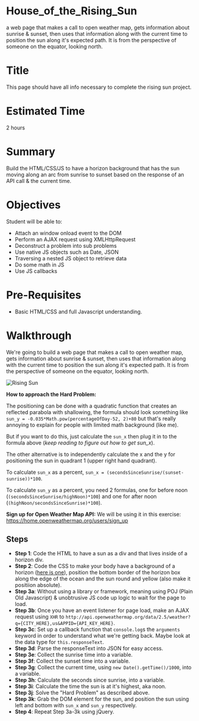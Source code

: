 # House_of_the_Rising_Sun
a web page that makes a call to open weather map, gets information about sunrise &amp; sunset, then uses that information along with the current time to position the sun along it's expected path. It is from the perspective of someone on the equator, looking north.
# Title
This page should have all info necessary to complete the rising sun project.

# Estimated Time
2 hours

# Summary
Build the HTML/CSS/JS to have a horizon background that has the sun moving along an arc from sunrise to sunset based on the response of an API call & the current time.

# Objectives
Student will be able to:
- Attach an window onload event to the DOM
- Perform an AJAX request using XMLHttpRequest
- Deconstruct a problem into sub problems 
- Use native JS objects such as Date, JSON 
- Traversing a nested JS object to retrieve data
- Do some math in JS
- Use JS callbacks

# Pre-Requisites
- Basic HTML/CSS and full Javascript understanding.

# Walkthrough
We're going to build a web page that makes a call to open weather map, gets information about sunrise & sunset, then uses that information along with the current time to position the sun along it's expected path. It is from the perspective of someone on the equator, looking north.

![Rising Sun](./example.png)

__How to approach the Hard Problem:__ 

The positioning can be done with a quadratic function that creates an reflected parabola with shallowing, the formula should look something like `sun_y = -0.035*Math.pow(percentageOfDay-52, 2)+80` but that's really annoying to explain for people with limited math background (like me). 

But if you want to do this, just calculate the `sun_x` then plug it in to the formula above (_keep reading to figure out how to get sun_x_).

The other alternative is to independently calculate the x and the y for positioning the sun in quadrant 1 (upper right hand quadrant). 

To calculate `sun_x` as a percent, `sun_x = (secondsSinceSunrise/(sunset-sunrise))*100`.

To calculate `sun_y` as a percent, you need 2 formulas, one for before noon (`(secondsSinceSunrise/highNoon)*100`) and one for after noon (`(highNoon/secondsSinceSunrise)*100`).

__Sign up for Open Weather Map API:__ We will be using it in this exercise: https://home.openweathermap.org/users/sign_up

## Steps
- __Step 1__: Code the HTML to have a sun as a div and that lives inside of a horizon div.
-  __Step 2__: Code the CSS to make your body have a background of a horizon ([here is one](http://previews.123rf.com/images/benchart/benchart1111/benchart111100426/11248988-Illustration-of-a-summer-sunny-beach-poster-background-horizon-over-water-and-sailboats-Stock-Vector.jpg)), position the bottom border of the horizon box along the edge of the ocean and the sun round and yellow (also make it positiion absolute).
-  __Step 3a__: Without using a library or framework, meaning using POJ (Plain Old Javascript) & unobtrusive JS code up logic to wait for the page to load.   
-  __Step 3b__: Once you have an event listener for page load, make an AJAX request using `XHR` to `http://api.openweathermap.org/data/2.5/weather?q={CITY_HERE},us&APPID={API_KEY_HERE}`.
-  __Step 3c__: Set up a callback function that `console.log`s the `arguments` keyword in order to understand what we're getting back. Maybe look at the data type for `this.responseText`.
-  __Step 3d__: Parse the responseText into JSON for easy access.
-  __Step 3e__: Collect the sunrise time into a variable.
-  __Step 3f__: Collect the sunset time into a variable.
-  __Step 3g__: Collect the current time, using `new Date().getTime()/1000`, into a variable.
-  __Step 3h__: Calculate the seconds since sunrise, into a variable.
-  __Step 3i__: Calculate the time the sun is at it's highest, aka noon.
-  __Step 3j__: Solve the "Hard Problem" as described above.
-  __Step 3k__: Grab the DOM element for the sun, and position the sun using left and bottom with `sun_x` and `sun_y` respectively.
-  __Step 4__: Repeat Step 3a-3k using jQuery.
